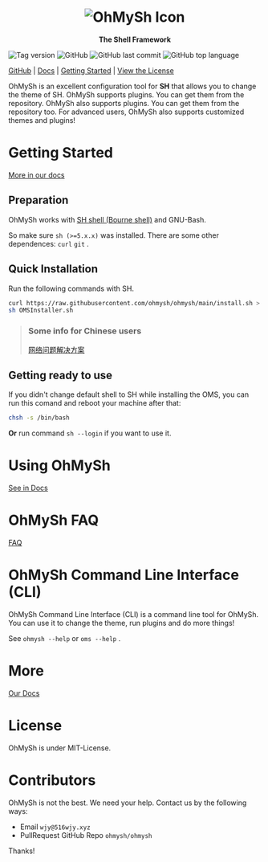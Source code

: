 <center><h1><img src="https://516wjy.xyz:516/OhMySh-width.png" alt="OhMySh Icon"></h1>

<b>The Shell Framework</b></center>

![Tag version](https://img.shields.io/github/v/tag/ohmysh/ohmysh?include_prereleases)   ![GitHub](https://img.shields.io/github/license/ohmysh/ohmysh)   ![GitHub last commit](https://img.shields.io/github/last-commit/ohmysh/ohmysh)   ![GitHub top language](https://img.shields.io/github/languages/top/ohmysh/ohmysh)

[GitHub](https://github.com/ohmysh/ohmysh) | [Docs](https://ohmysh.github.io/docs-v2) | [Getting Started](https://ohmysh.github.io/docs-v2/#/getting-started/install) | [View the  License](https://github.com/ohmysh/ohmysh/blob/main/LICENSE)

OhMySh is an excellent configuration tool for **SH** that allows you to change the theme of SH. OhMySh supports plugins. You can get them from the repository. OhMySh also supports plugins. You can get them from the repository too. For advanced users, OhMySh also supports customized themes and plugins!

# Getting Started

[More in our docs](https://ohmysh.github.io/docs-v2/#/getting-started/install)

## Preparation

OhMySh works with [SH shell (Bourne shell)](https://en.wikipedia.org/wiki/Bourne_shell) and GNU-Bash. 

So make sure `sh (>=5.x.x)` was installed. There are some other dependences: `curl` `git` .

## Quick Installation

Run the following commands with SH.

```sh
curl https://raw.githubusercontent.com/ohmysh/ohmysh/main/install.sh > OMSInstaller.sh
sh OMSInstaller.sh
```

> ### Some info for Chinese users
> 
> [网络问题解决方案](https://ohmysh.github.io/docs-v2/#/zh_cn/getting-started/install?id=%e4%b8%ad%e5%9b%bd%e7%94%a8%e6%88%b7%e6%8f%90%e7%a4%ba)

## Getting ready to use

If you didn't change default shell to SH while installing the OMS, you can run this comand and reboot your machine after that:

```sh
chsh -s /bin/bash
```

**Or** run command `sh --login` if you want to use it.

# Using OhMySh

[See in Docs](https://ohmysh.github.io/docs-v2)

# OhMySh FAQ

[FAQ](https://ohmysh.github.io/docs-v2/#/other/faq)

# OhMySh Command Line Interface (CLI)

OhMySh Command Line Interface (CLI) is a command line tool for OhMySh. You can use it to change the theme, run plugins and do more things!

See `ohmysh --help` or `oms --help` .

# More

[Our Docs](https://ohmysh.github.io/docs-v2)

# License

OhMySh is under MIT-License.

# Contributors

OhMySh is not the best. We need your help. Contact us by the following ways:

- Email `wjy@516wjy.xyz`
- PullRequest GitHub Repo `ohmysh/ohmysh`

Thanks!
